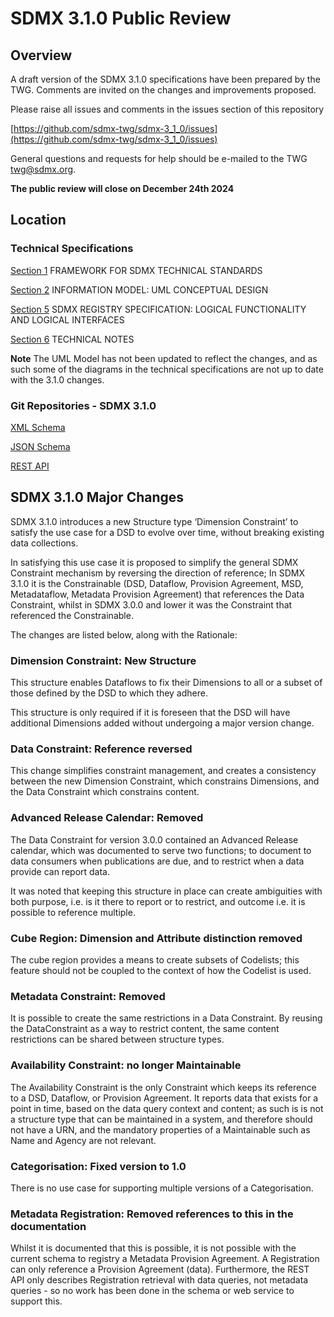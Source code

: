 # SDMX 3.1.0 Public Review

## Overview

A draft version of the SDMX 3.1.0 specifications have been prepared by the TWG.  Comments are invited on the changes and improvements proposed. 

Please raise all issues and comments in the issues section of this repository

[https://github.com/sdmx-twg/sdmx-3_1_0/issues](https://github.com/sdmx-twg/sdmx-3_1_0/issues)

General questions and requests for help should be e-mailed to the TWG twg@sdmx.org.

**The public review will close on December 24th 2024**


## Location

### Technical Specifications

[Section 1](https://github.com/sdmx-twg/sdmx-3_1_0/raw/refs/heads/main/specifications/SDMX_3-1-0_SECTION_1_DRAFT-1_0.docx) FRAMEWORK FOR SDMX TECHNICAL STANDARDS

[Section 2](https://github.com/sdmx-twg/sdmx-3_1_0/raw/refs/heads/main/specifications/SDMX_3-1-0_SECTION_2_DRAFT-1_0.docx) INFORMATION MODEL: UML CONCEPTUAL DESIGN

[Section 5](https://github.com/sdmx-twg/sdmx-3_1_0/raw/refs/heads/main/specifications/SDMX_3-1-0_SECTION_5_DRAFT-1_0.docx) SDMX REGISTRY SPECIFICATION: LOGICAL FUNCTIONALITY AND LOGICAL INTERFACES

[Section 6](https://github.com/sdmx-twg/sdmx-3_1_0/raw/refs/heads/main/specifications/SDMX_3-1-0_SECTION_6_DRAFT-1_0.docx) TECHNICAL NOTES

**Note**  The UML Model has not been updated to reflect the changes, and as such some of the diagrams in the technical specifications are not up to date with the 3.1.0 changes.
 
### Git Repositories - SDMX 3.1.0   

[XML Schema](https://github.com/sdmx-twg/sdmx-ml/tree/develop)

[JSON Schema](https://github.com/sdmx-twg/sdmx-json/tree/develop)

[REST API](https://github.com/sdmx-twg/sdmx-rest/tree/develop)

## SDMX 3.1.0 Major Changes

SDMX 3.1.0 introduces a new Structure type ‘Dimension Constraint’ to satisfy the use case for a DSD to evolve over time, without breaking existing data collections.  

In satisfying this use case it is proposed to simplify the general SDMX Constraint mechanism by reversing the direction of reference; In SDMX 3.1.0 it is the Constrainable (DSD, Dataflow, Provision Agreement, MSD, Metadataflow, Metadata Provision Agreement) that references the Data Constraint, whilst in SDMX 3.0.0 and lower it was the Constraint that referenced the Constrainable.

The changes are listed below, along with the Rationale:

### Dimension Constraint: New Structure

This structure enables Dataflows to fix their Dimensions to all or a subset of those defined by the DSD to which they adhere.  

This structure is only required if it is foreseen that the DSD will have additional Dimensions added without undergoing a major version change. 

### Data Constraint: Reference reversed

This change simplifies constraint management, and creates a consistency between the new Dimension Constraint, which constrains Dimensions, and the Data Constraint which constrains content.

### Advanced Release Calendar: Removed

The Data Constraint for version 3.0.0 contained an Advanced Release calendar, which was documented to serve two functions; to document to data consumers when publications are due, and to restrict when a data provide can report data.  

It was noted that keeping this structure in place can create ambiguities with both purpose, i.e. is it there to report or to restrict, and outcome i.e. it is possible to reference multiple.  

### Cube Region: Dimension and Attribute distinction removed

The cube region provides a means to create subsets of Codelists; this feature should not be coupled to the context of how the Codelist is used. 

### Metadata Constraint: Removed

It is possible to create the same restrictions in a Data Constraint. By reusing the DataConstraint as a way to restrict content, the same content restrictions can be shared between structure types. 

### Availability Constraint: no longer Maintainable

The Availability Constraint is the only Constraint which keeps its reference to a DSD, Dataflow, or Provision Agreement.  It reports data that exists for a point in time, based on the data query context and content; as such is is not a structure type that can be maintained in a system, and therefore should not have a URN, and the mandatory properties of a Maintainable such as Name and Agency are not relevant.
 
### Categorisation: Fixed version to 1.0

There is no use case for supporting multiple versions of a Categorisation.
  
###  Metadata Registration: Removed references to this in the documentation

Whilst it is documented that this is possible, it is not possible with the current schema to registry a Metadata Provision Agreement. A Registration can only reference a Provision Agreement (data).  Furthermore, the REST API only describes Registration retrieval with data queries, not metadata queries - so no work has been done in the schema or web service to support this.  





